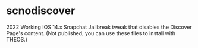 # scnodiscover
2022 Working IOS 14.x Snapchat Jailbreak tweak that disables the Discover Page's content. (Not published, you can use these files to install with THEOS.)
